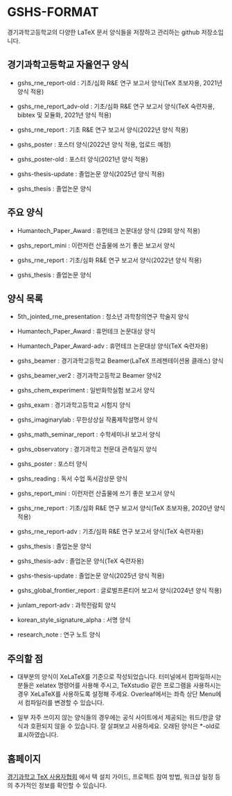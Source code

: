 # GSHS-FORMAT

경기과학고등학교의 다양한 LaTeX 문서 양식들을 저장하고 관리하는 github 저장소입니다.

## 경기과학고등학교 자율연구 양식

* gshs_rne_report-old : 기초/심화 R&E 연구 보고서 양식(TeX 초보자용, 2021년 양식 적용)

* gshs_rne_report_adv-old : 기초/심화 R&E 연구 보고서 양식(TeX 숙련자용, bibtex 및 모듈화, 2021년 양식 적용)

* gshs_rne_report : 기초 R&E 연구 보고서 양식(2022년 양식 적용)

* gshs_poster : 포스터 양식(2022년 양식 적용, 업로드 예정)

* gshs_poster-old : 포스터 양식(2021년 양식 적용)

* gshs-thesis-update : 졸업논문 양식(2025년 양식 적용)

* gshs_thesis : 졸업논문 양식

## 주요 양식

* Humantech_Paper_Award : 휴먼테크 논문대상 양식 (29회 양식 적용)

* gshs_report_mini : 이런저런 산출물에 쓰기 좋은 보고서 양식

* gshs_rne_report : 기초/심화 R&E 연구 보고서 양식(2022년 양식 적용)

* gshs_thesis : 졸업논문 양식

## 양식 목록

* 5th_jointed_rne_presentation : 청소년 과학창의연구 학술지 양식

* Humantech_Paper_Award : 휴먼테크 논문대상 양식

* Humantech_Paper_Award-adv : 휴먼테크 논문대상 양식(TeX 숙련자용)

* gshs_beamer : 경기과학고등학교 Beamer(LaTeX 프레젠테이션용 클래스) 양식

* gshs_beamer_ver2 : 경기과학고등학교 Beamer 양식2

* gshs_chem_experiment : 일반화학실험 보고서 양식

* gshs_exam : 경기과학고등학교 시험지 양식

* gshs_imaginarylab : 무한상상실 작품제작설명서 양식

* gshs_math_seminar_report : 수학세미나I 보고서 양식

* gshs_observatory : 경기과학고 천문대 관측일지 양식

* gshs_poster : 포스터 양식

* gshs_reading : 독서 수업 독서감상문 양식

* gshs_report_mini : 이런저런 산출물에 쓰기 좋은 보고서 양식

* gshs_rne_report : 기초/심화 R&E 연구 보고서 양식(TeX 초보자용, 2020년 양식 적용)

* gshs_rne_report-adv : 기초/심화 R&E 연구 보고서 양식(TeX 숙련자용)

* gshs_thesis : 졸업논문 양식

* gshs_thesis-adv : 졸업논문 양식(TeX 숙련자용)

* gshs-thesis-update : 졸업논문 양식(2025년 양식 적용)

* gshs_global_frontier_report : 글로벌프론티어 보고서 양식(2024년 양식 적용)

* junlam_report-adv : 과학전람회 양식

* korean_style_signature_alpha : 서명 양식

* research_note : 연구 노트 양식


## 주의할 점

* 대부분의 양식이 XeLaTeX를 기준으로 작성되었습니다. 터미널에서 컴파일하시는 분들은 xelatex 명령어를 사용해 주시고, TeXstudio 같은 프로그램을 사용하시는 경우 XeLaTeX를 사용하도록 설정해 주세요. Overleaf에서는 좌측 상단 Menu에서 컴파일러를 변경할 수 있습니다.

* 일부 자주 쓰이지 않는 양식들의 경우에는 공식 사이트에서 제공되는 워드/한글 양식과 호환되지 않을 수 있습니다. 잘 살펴보고 사용하세요. 오래된 양식은 *-old로 표시하였습니다.

## 홈페이지

[경기과학고 TeX 사용자협회](http://latex.gs.hs.kr/) 에서 텍 설치 가이드, 프로젝트 참여 방법, 워크샵 일정 등의 추가적인 정보를 확인할 수 있습니다.
